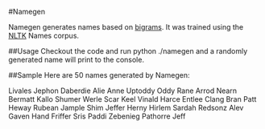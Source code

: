 #Namegen

Namegen generates names based on [bigrams](http://en.wikipedia.org/wiki/Bigram). It was trained using the
[NLTK](http://www.nltk.org/) Names corpus.

##Usage
Checkout the code and run python ./namegen and a randomly generated name will print to the console.

##Sample
Here are 50 names generated by Namegen:

Livales
Jephon
Daberdie
Alie
Anne
Uptoddy
Oddy
Rane
Arrod
Nearn
Bermatt
Kallo
Shumer
Werle
Scar
Keel
Vinald
Harce
Entlee
Clang
Bran
Patt
Heway
Rubean
Jample
Shim
Jeffer
Herny
Hirlem
Sardah
Redsonz
Alev
Gaven
Hand
Friffer
Sris
Paddi
Zebenieg
Pathorre
Jeff